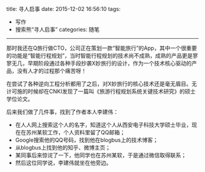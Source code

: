 title: 寻人启事
date: 2015-12-02 16:56:10
tags: 
- 写作
- 搜索熊“寻人启事”
categories: 随笔
---

那时我还在Q旅行做CTO，公司正在策划一款“智能旅行”的App，其中一个很重要的功能是“智能行程规划”，当时智能行程规划的技术尚不成熟，成熟的产品更是寥寥无几，早期阶段通过各种手段抄袭X妙旅行的设计，作为一个技术核心驱动的产品，没有人才的过程那个痛苦呀！

在尝试了各种逆向工程分析都用了之后，对X妙旅行的核心技术还是毫无眉目。无计可施的时候却在CNKI发现了一篇叫《旅游行程规划系统关键技术研究》的硕士学位论文。

后来我们做了几件事，找到了作者本人李建伟：

* 在人人网上搜索这个人的名字，知道这个人从西安电子科技大学硕士毕业，现在在苏州某软工作，个人资料里留了QQ邮箱；
* Google搜索他的QQ号码，找到他在blogbus上的技术博客；
* 从blogbus上找到他的知乎、微博主页；
* 某同事后来惊诧了一下，他同学也在苏州某软，于是通过微信取得联系；
* 然后这位同学说，李建伟就坐在他旁边。

